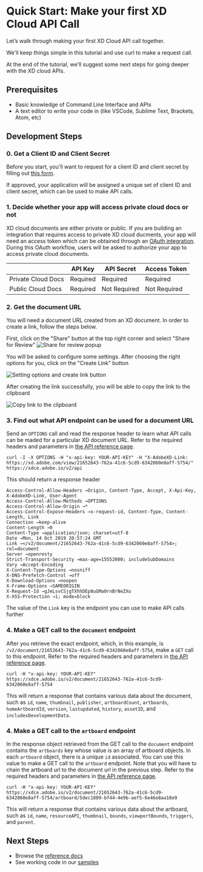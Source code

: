 # Quick Start: Make your first XD Cloud API Call

Let’s walk through making your first XD Cloud API call together.

We'll keep things simple in this tutorial and use curl to make a request call. 

At the end of the tutorial, we'll suggest some next steps for going deeper with the XD cloud APIs.

## Prerequisites

- Basic knowledge of Command Line Interface and APIs
- A text editor to write your code in (like VSCode, Sublime Text, Brackets, Atom, etc)

## Development Steps

### 0. Get a Client ID and Client Secret

Before you start, you'll want to request for a client ID and client secret by filling out [this form]().

If approved, your application will be assigned a unique set of client ID and client secret, which can be used to make API calls.

### 1. Decide whether your app will access private cloud docs or not

XD cloud documents are either private or public. If you are building an integration that requires access to private XD cloud ducments, your app will need an access token which can be obtained through an [OAuth integration](https://www.adobe.io/authentication/auth-methods.html#!AdobeDocs/adobeio-auth/master/OAuth/OAuth.md). During this OAuth workflow, users will be asked to authorize your app to access private cloud documents. 

|                       | API Key  | API Secret   | Access Token      |
|-----------------------|----------|--------------|-------------------|
| Private Cloud Docs    | Required | Required     | Required          |
| Public Cloud Docs     | Required | Not Required | Not Required      |

### 2. Get the document URL

You will need a document URL created from an XD document. In order to create a link, follow the steps below.

First, click on the "Share" button at the top right corner and select "Share for Review"
![Share for review popup](/images/share-button-click.png)

You will be asked to configure some settings. After choosing the right options for you, click on the "Create Link" button

![Setting options and create link button](/images/create-link-button-click.png)

After creating the link successfully, you will be able to copy the link to the clipboard

![Copy link to the clipboard](/images/copy-link.png)


### 3. Find out what API endpoint can be used for a document URL

Send an `OPTIONS` call and read the response header to learn what API calls can be maded for a particular XD document URL. Refer to the required headers and parameters in [the API reference page](/reference/index.md).

```
curl -I -X OPTIONS -H "x-api-key: YOUR-API-KEY" -H "X-AdobeXD-Link: https://xd.adobe.com/view/21652643-762a-41c6-5cd9-6342060e8aff-5754/" https://xdce.adobe.io/v2/api
```

This should return a response header

```
Access-Control-Allow-Headers →Origin, Content-Type, Accept, X-Api-Key, X-AdobeXD-Link, User-Agent
Access-Control-Allow-Methods →OPTIONS
Access-Control-Allow-Origin →*
Access-Control-Expose-Headers →x-request-id, Content-Type, Content-Length, Link
Connection →keep-alive
Content-Length →0
Content-Type →application/json; charset=utf-8
Date →Mon, 14 Oct 2019 20:57:24 GMT
Link →</v2/document/21652643-762a-41c6-5cd9-6342060e8aff-5754>; rel=document
Server →openresty
Strict-Transport-Security →max-age=15552000; includeSubDomains
Vary →Accept-Encoding
X-Content-Type-Options →nosniff
X-DNS-Prefetch-Control →off
X-Download-Options →noopen
X-Frame-Options →SAMEORIGIN
X-Request-Id →gJeLsvCSjgTXhhDEp8uGMa0rnBrNeZXo
X-XSS-Protection →1; mode=block
```
The value of the `Link` key is the endpoint you can use to make API calls further

### 4. Make a GET call to the `document` endpoint

After you retrieve the exact endpoint, which, in this example, is `/v2/document/21652643-762a-41c6-5cd9-6342060e8aff-5754`, make a `GET` call to this endpoint. Refer to the required headers and parameters in [the API reference page](/reference/index.md).

```
curl -H "x-api-key: YOUR-API-KEY" https://xdce.adobe.io/v2/document/21652643-762a-41c6-5cd9-6342060e8aff-5754
```

This will return a response that contains various data about the document, such as `id`, `name`, `thumbnail`, `publisher`, `artboardCount`, `artboards`, `homeArtboardId`, `version`, `lastupdated`, `history`, `assetID`, and `includesDevelopmentData`.

### 4. Make a GET call to the `artboard` endpoint

In the response object retrieved from the GET call to the `document` endpoint contains the `artboards` key whose value is an array of artboard objects. In each `artboard` object, there is a unique `id` associated. You can use this value to make a GET call to the `artboard` endpoint. Note that you will have to chain the artboard url to the document url in the previous step. Refer to the required headers and parameters in [the API reference page](/reference/index.md).

```
curl -H "x-api-key: YOUR-API-KEY" https://xdce.adobe.io/v2/document/21652643-762a-41c6-5cd9-6342060e8aff-5754/artboard/5dec1809-bf44-4e9b-aef5-6e46e8aa18e9
```

This will return a response that contains various data about the artboard, such as `id`, `name`, `resourceAPI`, `thumbnail`, `bounds`, `viewportBounds`, `triggers`, and `parent`.

## Next Steps

- Browse the [reference docs](/tutorials/debugging/index.md)
- See working code in our [samples](/samples/index.md)